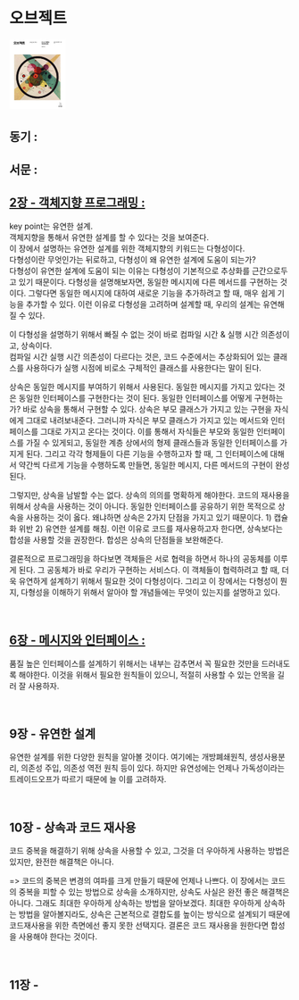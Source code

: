 # 오브젝트

<img src="./img/object-cover.png" width="20%" />

<br>

## 동기 :

## 서문 :

## [2장 - 객체지향 프로그래밍 :](https://github.com/noy3928/TIL/tree/main/Books/Object/2.%EA%B0%9D%EC%B2%B4%EC%A7%80%ED%96%A5%20%ED%94%84%EB%A1%9C%EA%B7%B8%EB%9E%98%EB%B0%8D)

key point는 유연한 설계.  
객체지향을 통해서 유연한 설계를 할 수 있다는 것을 보여준다.  
이 장에서 설명하는 유연한 설계를 위한 객체지향의 키워드는 다형성이다.  
다형성이란 무엇인가는 뒤로하고, 다형성이 왜 유연한 설계에 도움이 되는가?  
다형성이 유연한 설계에 도움이 되는 이유는 다형성이 기본적으로 추상화를 근간으로두고 있기 때문이다. 다형성을 설명해보자면, 동일한 메시지에 다른 메서드를 구현하는 것이다. 그렇다면 동일한 메시지에 대하여 새로운 기능을 추가하려고 할 때, 매우 쉽게 기능을 추가할 수 있다. 이런 이유로 다형성을 고려하며 설계할 때, 우리의 설계는 유연해질 수 있다.

이 다형성을 설명하기 위해서 빠질 수 없는 것이 바로 컴파일 시간 & 실행 시간 의존성이고, 상속이다.  
컴파일 시간 실행 시간 의존성이 다르다는 것은, 코드 수준에서는 추상화되어 있는 클래스를 사용하다가 실행 시점에 비로소 구체적인 클래스를 사용한다는 말이 된다.

상속은 동일한 메시지를 부여하기 위해서 사용된다. 동일한 메시지를 가지고 있다는 것은 동일한 인터페이스를 구현한다는 것이 된다. 동일한 인터페이스를 어떻게 구현하는가? 바로 상속을 통해서 구현할 수 있다. 상속은 부모 클래스가 가지고 있는 구현을 자식에게 그대로 내려보내준다. 그러니까 자식은 부모 클래스가 가지고 있는 메서드와 인터페이스를 그대로 가지고 온다는 것이다. 이를 통해서 자식들은 부모와 동일한 인터페이스를 가질 수 있게되고, 동일한 계층 상에서의 형제 클래스들과 동일한 인터페이스를 가지게 된다. 그리고 각각 형제들이 다른 기능을 수행하고자 할 때, 그 인터페이스에 대해서 약간씩 다르게 기능을 수행하도록 만들면, 동일한 메시지, 다른 메서드의 구현이 완성된다.

그렇지만, 상속을 남발할 수는 없다. 상속의 의의를 명확하게 해야한다. 코드의 재사용을 위해서 상속을 사용하는 것이 아니다. 동일한 인터페이스를 공유하기 위한 목적으로 상속을 사용하는 것이 옳다. 왜냐하면 상속은 2가지 단점을 가지고 있기 때문이다. 1) 캡슐화 위반 2) 유연한 설계를 해침. 이런 이유로 코드를 재사용하고자 한다면, 상속보다는 합성을 사용할 것을 권장한다. 합성은 상속의 단점들을 보완해준다.

결론적으로 프로그래밍을 하다보면 객체들은 서로 협력을 하면서 하나의 공동체를 이루게 된다. 그 공동체가 바로 우리가 구현하는 서비스다. 이 객체들이 협력하려고 할 때, 더욱 유연하게 설계하기 위해서 필요한 것이 다형성이다. 그리고 이 장에서는 다형성이 뭔지, 다형성을 이해하기 위해서 알아야 할 개념들에는 무엇이 있는지를 설명하고 있다.

<br>

## [6장 - 메시지와 인터페이스 :](https://github.com/noy3928/TIL/blob/main/Books/Object/6.%EB%A9%94%EC%8B%9C%EC%A7%80%EC%99%80%EC%9D%B8%ED%84%B0%ED%8E%98%EC%9D%B4%EC%8A%A4/table.md)

품질 높은 인터페이스를 설계하기 위해서는 내부는 감추면서 꼭 필요한 것만을 드러내도록 해야한다. 이것을 위해서 필요한 원칙들이 있으니, 적절히 사용할 수 있는 안목을 길러 잘 사용하자.

<br>

## 9장 - 유연한 설계 

유연한 설계를 위한 다양한 원칙을 알아볼 것이다. 여기에는 개방폐쇄원칙, 생성사용분리, 의존성 주입, 의존성 역전 원칙 등이 있다. 하지만 유연성에는 언제나 가독성이라는 트레이드오프가 따르기 때문에 늘 이를 고려하자. 

<br>

## 10장 - 상속과 코드 재사용 

코드 중복을 해결하기 위해 상속을 사용할 수 있고, 그것을 더 우아하게 사용하는 방법은 있지만, 완전한 해결책은 아니다. 

=> 
코드의 중복은 변경의 여파를 크게 만들기 때문에 언제나 나쁘다. 이 장에서는 코드의 중복을 피할 수 있는 방법으로 상속을 소개하지만, 상속도 사실은 완전 좋은 해결책은 아니다. 그래도 최대한 우아하게 상속하는 방법을 알아보겠다. 최대한 우아하게 상속하는 방법을 알아볼지라도, 상속은 근본적으로 결합도를 높이는 방식으로 설계되기 때문에 코드재사용을 위한 측면에선 좋지 못한 선택지다. 결론은 코드 재사용을 원한다면 합성을 사용해야 한다는 것이다. 


<br>

## 11장 - 
